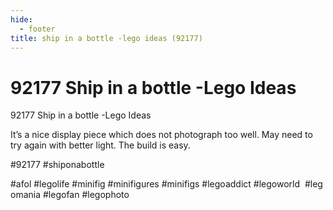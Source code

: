 ```yaml
---
hide:
  - footer
title: ship in a bottle -lego ideas (92177)
---
```


# 92177 Ship in a bottle -Lego Ideas

92177 Ship in a bottle -Lego Ideas

It’s a nice display piece which does not photograph too well. May need to try again with better light. The build is easy.

#92177 #shiponabottle

#afol #legolife #minifig #minifigures #minifigs #legoaddict #legoworld  #legomania #legofan #legophoto 

